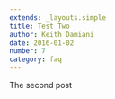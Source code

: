 ```yaml
---
extends: _layouts.simple
title: Test Two
author: Keith Damiani
date: 2016-01-02
number: 7
category: faq
---
```


The second post
